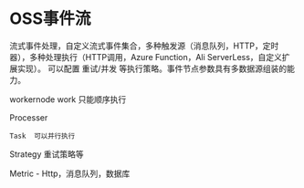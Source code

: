 # OSS事件流

流式事件处理，自定义流式事件集合，多种触发源（消息队列，HTTP，定时器），多种处理执行（HTTP调用，Azure Function，Ali ServerLess，自定义扩展实现）。
可以配置 重试/并发 等执行策略。事件节点参数具有多数据源组装的能力。




workernode
	  work   只能顺序执行

Processer

	Task  可以并行执行



Strategy 
	重试策略等

Metric -  Http，消息队列，数据库




